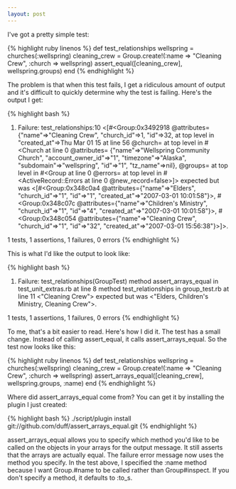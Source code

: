 ```yaml
---
layout: post
---
```

I've got a pretty simple test: 

{% highlight ruby linenos %}
def test_relationships
  wellspring = churches(:wellspring)
  cleaning_crew = Group.create!(:name => "Cleaning Crew", :church => wellspring)
  assert_equal([cleaning_crew], wellspring.groups)
end
{% endhighlight %}

The problem is that when this test fails, I get a ridiculous amount of output and it's difficult to quickly determine why the test is failing.  Here's the output I get:

{% highlight bash %}
1) Failure:
test_relationships:10
<[#<Group:0x3492918
  @attributes=
   {"name"=>"Cleaning Crew",
    "church_id"=>1,
    "id"=>32,
at top level in "created_at"=>Thu Mar 01 15 at line 56
  @church=
at top level in #<Church at line 0
    @attributes=
     {"name"=>"Wellspring Community Church",
      "account_owner_id"=>"1",
      "timezone"=>"Alaska",
      "subdomain"=>"wellspring",
      "id"=>"1",
      "tz_name"=>nil},
    @groups=
at top level in #<Group at line 0
  @errors=
at top level in #<ActiveRecord::Errors at line 0
  @new_record=false>]> expected but was
<[#<Group:0x348c0a4 @attributes={"name"=>"Elders", "church_id"=>"1", "id"=>"1", "created_at"=>"2007-03-01 10:01:58"}>, #<Group:0x348c07c @attributes={"name"=>"Children's Ministry", "church_id"=>"1", "id"=>"4", "created_at"=>"2007-03-01 10:01:58"}>, #<Group:0x348c054 @attributes={"name"=>"Cleaning Crew", "church_id"=>"1", "id"=>"32", "created_at"=>"2007-03-01 15:56:38"}>]>.

1 tests, 1 assertions, 1 failures, 0 errors
{% endhighlight %}

This is what I'd like the output to look like:

{% highlight bash %}
 1) Failure:
test_relationships(GroupTest)
method assert_arrays_equal in test_unit_extras.rb at line 8
method test_relationships in group_test.rb at line 11
<"Cleaning Crew"> expected but was
<"Elders, Children's Ministry, Cleaning Crew">.

1 tests, 1 assertions, 1 failures, 0 errors
{% endhighlight %}

To me, that's a bit easier to read.  Here's how I did it.  The test has a small change.  Instead of calling assert_equal, it calls assert_arrays_equal.  So the test now looks like this:

{% highlight ruby linenos %}
def test_relationships
  wellspring = churches(:wellspring)
  cleaning_crew = Group.create!(:name => "Cleaning Crew", :church => wellspring)
  assert_arrays_equal([cleaning_crew], wellspring.groups, :name)
end
{% endhighlight %}

Where did assert_arrays_equal come from?  You can get it by installing the plugin I just created:

{% highlight bash %}
./script/plugin install git://github.com/duff/assert_arrays_equal.git
{% endhighlight %}

assert_arrays_equal allows you to specify which method you'd like to be called on the objects in your arrays for the output message.  It still asserts that the arrays are actually equal.  The failure error message now uses the method you specify.  In the test above, I specified the :name method because I want Group.#name to be called rather than Group#inspect.  If you don't specify a method, it defaults to :to_s.  
